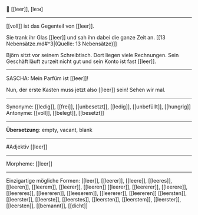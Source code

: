 🔵 [[leer]], [leːʁ]

---
[[voll]] ist das Gegenteil von [[leer]].

Sie trank ihr Glas [[leer]] und sah ihn dabei die ganze Zeit an. [[13 Nebensätze.md#^3|(Quelle: 13 Nebensätze)]] 

Björn sitzt vor seinem Schreibtisch. Dort liegen viele Rechnungen. Sein Geschäft läuft zurzeit nicht gut und sein Konto ist fast [[leer]]. 

---
SASCHA: Mein Parfüm ist [[leer]]!  

Nun, der erste Kasten muss jetzt also [[leer]] sein! Sehen wir mal.  

---
Synonyme: [[ledig]], [[frei]], [[unbesetzt]], [[ledig]], [[unbefüllt]], [[hungrig]]
Antonyme: [[voll]], [[belegt]], [[besetzt]]

---
**Übersetzung**:
empty, vacant, blank

---
#Adjektiv [[leer]]

---
Morpheme:
[[leer]]

---


Einzigartige mögliche Formen: 
[[leer]], [[leerer]], [[leere]], [[leeres]], [[leeren]], [[leerem]], [[leerer]], [[leeren]]
[[leerer]], [[leererer]], [[leerere]], [[leereres]], [[leereren]], [[leeserem]], [[leererer]], [[leereren]]
[[leersten]], [[leerster]], [[leerste]], [[leerstes]], [[leersten]], [[leerstem]], [[leerster]], [[leersten]], [[bemannt]], [[dicht]]